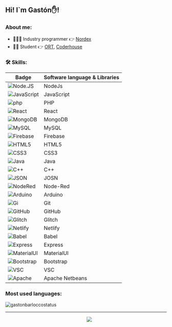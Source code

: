 ## Hi! I`m Gastón✋!

### About me:

- 👨‍💻🤖 Industry programmer 👉 [Nordex](https://www.nordex.com.uy)
- 👨‍🏫   Student 👉 [ORT](https://www.ort.edu.uy), [Coderhouse](https://www.coderhouse.com/)


### 🛠 Skills:

|  Badge                                                                                                                           |   Software language & Libraries  |
| ---------------------------------------------------------------------------------------------------------------------------------| -------------------------------- |
| ![Node.JS](https://img.shields.io/badge/Node.js-339933?style=for-the-badge&logo=nodedotjs&logoColor=white)                       | NodeJs                           |
| ![JavaScript](https://img.shields.io/badge/JavaScript-323330?style=for-the-badge&logo=javascript&logoColor=F7DF1E)               | JavaScript                       |
| ![php](https://img.shields.io/badge/PHP-777BB4?style=for-the-badge&logo=php&logoColor=white)                                     | PHP                              |
| ![React](https://img.shields.io/badge/React-20232A?style=for-the-badge&logo=react&logoColor=61DAFB)                              | React                            |
| ![MongoDB](	https://img.shields.io/badge/MongoDB-4EA94B?style=for-the-badge&logo=mongodb&logoColor=white)                        | MongoDB                          |
| ![MySQL](https://img.shields.io/badge/MySQL-005C84?style=for-the-badge&logo=mysql&logoColor=white)                               | MySQL                            |
| ![Firebase](https://img.shields.io/badge/firebase-ffca28?style=for-the-badge&logo=firebase&logoColor=black)                      | Firebase                         |
| ![HTML5](https://img.shields.io/badge/HTML5-E34F26?style=for-the-badge&logo=html5&logoColor=white)                               | HTML5                            |
| ![CSS3](https://img.shields.io/badge/CSS3-1572B6?style=for-the-badge&logo=css3&logoColor=white)                                  | CSS3                             |
| ![Java](https://img.shields.io/badge/Java-ED8B00?style=for-the-badge&logo=java&logoColor=white)                                  | Java                             |
| ![C++](https://img.shields.io/badge/C%2B%2B-00599C?style=for-the-badge&logo=c%2B%2B&logoColor=white)                             | C++                              |
| ![JSON](https://img.shields.io/badge/json-5E5C5C?style=for-the-badge&logo=json&logoColor=white)                                  | JOSN                             |
| ![NodeRed](https://img.shields.io/badge/Node--Red-8F0000?style=for-the-badge&logo=nodered&logoColor=white)                       | Node-Red                         |
| ![Arduino](https://img.shields.io/badge/Arduino_IDE-00979D?style=for-the-badge&logo=arduino&logoColor=white)                     | Arduino                          |
| ![Gi](https://img.shields.io/badge/GIT-E44C30?style=for-the-badge&logo=git&logoColor=white)                                      | Git                              |
| ![GitHub](https://img.shields.io/badge/GitHub-100000?style=for-the-badge&logo=github&logoColor=white)                            | GitHub                           |
| ![Glitch](https://img.shields.io/badge/Glitch-2800ff?style=for-the-badge&logo=glitch&logoColor=white)                            | Glitch                           |
| ![Netlify](https://img.shields.io/badge/Netlify-00C7B7?style=for-the-badge&logo=netlify&logoColor=white)                         | Netlify                          |
| ![Babel](https://img.shields.io/badge/Babel-F9DC3E?style=for-the-badge&logo=babel&logoColor=white)                               | Babel                            |
| ![Express](https://img.shields.io/badge/Express.js-000000?style=for-the-badge&logo=express&logoColor=white)                      | Express                          |
| ![MaterialUI](https://img.shields.io/badge/Material%20UI-007FFF?style=for-the-badge&logo=mui&logoColor=white)                    | MaterialUI                       |
| ![Bootstrap](https://img.shields.io/badge/Bootstrap-563D7C?style=for-the-badge&logo=bootstrap&logoColor=white)                   | Bootstrap                        |
| ![VSC](https://img.shields.io/badge/Visual_Studio_Code-0078D4?style=for-the-badge&logo=visual%20studio%20code&logoColor=white)   | VSC                              |
| ![Apache](https://img.shields.io/badge/apache%20netbeans-1B6AC6?style=for-the-badge&logo=apache%20netbeans%20IDE&logoColor=white)| Apache Netbeans                  |




### Most used languages:

<p align='left'><img align="center" src="https://github-readme-stats.vercel.app/api/top-langs?username=GBarlocco&show_icons=true&locale=en&langs_count=8&theme=aura&layout=compact&hide=html,shell" alt="gastonbarloccostatus" /></p>

---

<p align='center'>
&nbsp;&nbsp;&nbsp;&nbsp;
  <a href="https://www.linkedin.com/in/gastón-barlocco-315756148/"><img src="https://img.shields.io/badge/linkedin-%230077B5.svg?&style=for-the-badge&logo=linkedin&logoColor=white" /></a>
</p>


